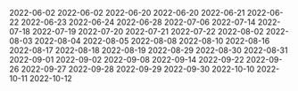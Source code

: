 
2022-06-02
2022-06-02
2022-06-20
2022-06-20
2022-06-21
2022-06-22
2022-06-23
2022-06-24
2022-06-28
2022-07-06
2022-07-14
2022-07-18
2022-07-19
2022-07-20
2022-07-21
2022-07-22
2022-08-02
2022-08-03
2022-08-04
2022-08-05
2022-08-08
2022-08-10
2022-08-16
2022-08-17
2022-08-18
2022-08-19
2022-08-29
2022-08-30
2022-08-31
2022-09-01
2022-09-02
2022-09-08
2022-09-14
2022-09-22
2022-09-26
2022-09-27
2022-09-28
2022-09-29
2022-09-30
2022-10-10
2022-10-11
2022-10-12
